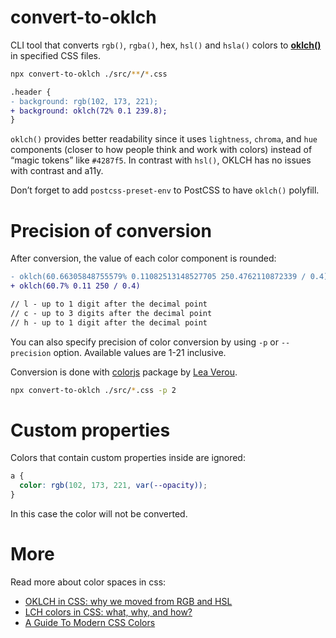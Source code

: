 # convert-to-oklch

CLI tool that converts `rgb()`, `rgba()`, hex, `hsl()` and `hsla()` colors to [**oklch()**](https://developer.mozilla.org/en-US/docs/Web/CSS/color_value/oklch) in specified CSS files.

```sh
npx convert-to-oklch ./src/**/*.css
```

```diff
.header {
- background: rgb(102, 173, 221);
+ background: oklch(72% 0.1 239.8);
}
```

`oklch()` provides better readability since it uses `lightness`, `chroma`, and `hue` components (closer to how people think and work with colors) instead of “magic tokens” like `#4287f5`. In contrast with `hsl()`, OKLCH has no issues with contrast and a11y.

Don’t forget to add `postcss-preset-env` to PostCSS to have `oklch()` polyfill.

# Precision of conversion

After conversion, the value of each color component is rounded:

```diff
- oklch(60.66305848755579% 0.11082513148527705 250.4762110872339 / 0.4)
+ oklch(60.7% 0.11 250 / 0.4)

// l - up to 1 digit after the decimal point
// c - up to 3 digits after the decimal point
// h - up to 1 digit after the decimal point
```

You can also specify precision of color conversion by using `-p` or `--precision` option. Available values are 1-21 inclusive.

Conversion is done with [colorjs](https://colorjs.io/) package by [Lea Verou](https://github.com/LeaVerou).

```bash
npx convert-to-oklch ./src/*.css -p 2
```

# Custom properties

Colors that contain custom properties inside are ignored:

```css
a {
  color: rgb(102, 173, 221, var(--opacity));
}
```

In this case the color will not be converted.

# More

Read more about color spaces in css:

- [OKLCH in CSS: why we moved from RGB and HSL](https://evilmartians.com/chronicles/oklch-in-css-why-quit-rgb-hsl)
- [LCH colors in CSS: what, why, and how?](https://lea.verou.me/2020/04/lch-colors-in-css-what-why-and-how/)
- [A Guide To Modern CSS Colors](https://www.smashingmagazine.com/2021/11/guide-modern-css-colors/)
